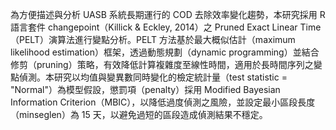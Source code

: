 為方便描述與分析 UASB 系統長期運行的 COD 去除效率變化趨勢，本研究採用 R 語言套件 changepoint（Killick & Eckley, 2014）之 Pruned Exact Linear Time（PELT）演算法進行變點分析。PELT 方法基於最大概似估計（maximum likelihood estimation）框架，透過動態規劃（dynamic programming）並結合修剪（pruning）策略，有效降低計算複雜度至線性時間，適用於長時間序列之變點偵測。本研究以均值與變異數同時變化的檢定統計量（test statistic = "Normal"）為模型假設，懲罰項（penalty）採用 Modified Bayesian Information Criterion（MBIC），以降低過度偵測之風險，並設定最小區段長度（minseglen）為 15 天，以避免過短的區段造成偵測結果不穩定。
